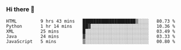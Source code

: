 ### Hi there 👋

<!--START_SECTION:waka-->
```text
HTML         9 hrs 43 mins   ████████████████████▒░░░░   80.73 % 
Python       1 hr 14 mins    ██▓░░░░░░░░░░░░░░░░░░░░░░   10.36 % 
XML          25 mins         █░░░░░░░░░░░░░░░░░░░░░░░░   03.49 % 
Java         24 mins         ▓░░░░░░░░░░░░░░░░░░░░░░░░   03.33 % 
JavaScript   5 mins          ▒░░░░░░░░░░░░░░░░░░░░░░░░   00.80 % 
```
<!--END_SECTION:waka-->


<!--
**AnkelMauCastillo/AnkelMauCastillo** is a ✨ _special_ ✨ repository because its `README.md` (this file) appears on your GitHub profile.

Here are some ideas to get you started:

- 🔭 I’m currently working on ...
- 🌱 I’m currently learning ...
- 👯 I’m looking to collaborate on ...
- 🤔 I’m looking for help with ...
- 💬 Ask me about ...
- 📫 How to reach me: ...
- 😄 Pronouns: ...
- ⚡ Fun fact: ...
-->
